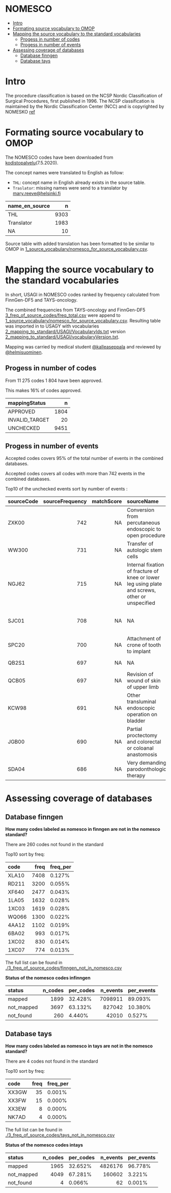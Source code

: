 NOMESCO
================

  - [Intro](#intro)
  - [Formating source vocabulary to
    OMOP](#formating-source-vocabulary-to-omop)
  - [Mapping the source vocabulary to the standard
    vocabularies](#mapping-the-source-vocabulary-to-the-standard-vocabularies)
      - [Progess in number of codes](#progess-in-number-of-codes)
      - [Progess in number of events](#progess-in-number-of-events)
  - [Assessing coverage of databases](#assessing-coverage-of-databases)
      - [Database finngen](#database-finngen)
      - [Database tays](#database-tays)

# Intro

The procedure classification is based on the NCSP Nordic Classification
of Surgical Procedures, first published in 1996. The NCSP classification
is maintained by the Nordic Classification Center (NCC) and is
copyrighted by NOMESKO
[ref](https://koodistopalvelu.kanta.fi/codeserver/pages/classification-view-page.xhtml?classificationKey=57&versionKey=119)

# Formating source vocabulary to OMOP

The NOMESCO codes have been downloaded from
[kodistopalvelu](https://koodistopalvelu.kanta.fi/codeserver/pages/classification-view-page.xhtml?classificationKey=57&versionKey=119)(7.5.2020).

The concept names were translated to English as follow:

  - `THL`: concept name in English already exists in the source table.
  - `Traslator`: missing names were send to a translator by
    <mary.reeve@helsinki.fi>

<div class="kable-table">

| name\_en\_source |    n |
| :--------------- | ---: |
| THL              | 9303 |
| Translator       | 1983 |
| NA               |   10 |

</div>

Source table with added translation has been formatted to be similar to
OMOP in
[1\_source\_vocabulary/nomesco\_for\_source\_vocabulary.csv](1_source_vocabulary/nomesco_for_source_vocabulary.csv).

# Mapping the source vocabulary to the standard vocabularies

In short, USAGI in NOMESCO codes ranked by frequency calculated from
FinnGen-DF5 and TAYS-oncology.

The combined frequencies from TAYS-oncology and FinnGen-DF5
[3\_freq\_of\_source\_codes/freq\_total.csv](3_freq_of_source_codes/freq_total.csv)
were append to
[1\_source\_vocabulary/nomesco\_for\_source\_vocabulary.csv](1_source_vocabulary/nomesco_for_source_vocabulary.csv).
Resulting table was imported in to USAGY with vocabularies
[2\_mapping\_to\_standard/USAGI/VocabularyIds.txt](2_mapping_to_standard/USAGI/VocabularyIds.txt)
version
[2\_mapping\_to\_standard/USAGI/vocabularyVersion.txt](2_mapping_to_standard/USAGI/vocabularyVersion.txt).

Mapping was carried by medical student
[@kalleaseppala](github.com/kalleaseppala) and reviewed by
[@helmisuominen](github.com/helmisuominen).

## Progess in number of codes

From 11 275 codes 1 804 have been approved.

This makes 16% of codes approved.

<div class="kable-table">

| mappingStatus   |    n |
| :-------------- | ---: |
| APPROVED        | 1804 |
| INVALID\_TARGET |   20 |
| UNCHECKED       | 9451 |

</div>

## Progess in number of events

Accepted codes covers 95% of the total number of events in the combined
databases.

Accepted codes covers all codes with more than 742 events in the
combined databases.

Top10 of the unchecked events sort by number of events :

<div class="kable-table">

| sourceCode | sourceFrequency | matchScore | sourceName                                                                                      | ADD\_<INFO:LongName>                                                                                                        |
| :--------- | --------------: | ---------: | :---------------------------------------------------------------------------------------------- | :-------------------------------------------------------------------------------------------------------------------------- |
| ZXK00      |             742 |         NA | Conversion from percutaneous endoscopic to open procedure                                       | Toimenpiteen muuntaminen t\<U+FFFD\>hystystoimenpiteest\<U+FFFD\> avoimeksi leikkaukseksi                                   |
| WW300      |             731 |         NA | Transfer of autologic stem cells                                                                | Autologinen kantasolusiirto                                                                                                 |
| NGJ62      |             715 |         NA | Internal fixation of fracture of knee or lower leg using plate and screws, other or unspecified | S\<U+FFFD\>\<U+FFFD\>rimurtumaleikkaus levyll\<U+FFFD\>                                                                     |
| SJC01      |             708 |         NA | NA                                                                                              | Yksitt\<U+FFFD\>isen kiinnikkeen paikan m\<U+FFFD\>\<U+FFFD\>ritys ja etsauskiinnitys (Etsattava tai muu vastaava kiinnike) |
| SPC20      |             700 |         NA | Attachment of crone of tooth to implant                                                         | Implanttikantoinen hammaskruunu                                                                                             |
| QB2S1      |             697 |         NA | NA                                                                                              | Rintakeh\<U+FFFD\>n ihon tai ihonalaiskudoksen valokuvaus                                                                   |
| QCB05      |             697 |         NA | Revision of wound of skin of upper limb                                                         | Yl\<U+FFFD\>raajan syv\<U+FFFD\>n ihohaavan revisio ja mahdollinen sulku                                                    |
| KCW98      |             691 |         NA | Other transluminal endoscopic operation on bladder                                              | Muu virtsarakon toimenpide virtsatiet\<U+FFFD\>hystyksess\<U+FFFD\>                                                         |
| JGB00      |             690 |         NA | Partial proctectomy and colorectal or coloanal anastomosis                                      | Per\<U+FFFD\>suolen typistys, anteriorinen resektio                                                                         |
| SDA04      |             686 |         NA | Very demanding parodonthologic therapy                                                          | Parodontologinen hoito, pitk\<U+FFFD\>kestoinen                                                                             |

</div>

# Assessing coverage of databases

## Database finngen

**How many codes labeled as nomesco in finngen are not in the nomesco
standard?**

There are 260 codes not found in the standard

Top10 sort by freq:

| code  | freq | freq\_per |
| :---- | ---: | :-------- |
| XLA10 | 7408 | 0.127%    |
| RD211 | 3200 | 0.055%    |
| XF640 | 2477 | 0.043%    |
| 1LA05 | 1632 | 0.028%    |
| 1XC03 | 1619 | 0.028%    |
| WQ066 | 1300 | 0.022%    |
| 4AA12 | 1102 | 0.019%    |
| 6BA02 |  993 | 0.017%    |
| 1XC02 |  830 | 0.014%    |
| 1XC07 |  774 | 0.013%    |

The full list can be found in
[./3\_freq\_of\_source\_codes/finngen\_not\_in\_nomesco.csv](./3_freq_of_source_codes/finngen_not_in_nomesco.csv)

**Status of the nomesco codes infinngen**

| status      | n\_codes | per\_codes | n\_events | per\_events |
| :---------- | -------: | :--------- | --------: | :---------- |
| mapped      |     1899 | 32.428%    |   7098911 | 89.093%     |
| not\_mapped |     3697 | 63.132%    |    827042 | 10.380%     |
| not\_found  |      260 | 4.440%     |     42010 | 0.527%      |

## Database tays

**How many codes labeled as nomesco in tays are not in the nomesco
standard?**

There are 4 codes not found in the standard

Top10 sort by freq:

| code  | freq | freq\_per |
| :---- | ---: | :-------- |
| XX3GW |   35 | 0.001%    |
| XX3FW |   15 | 0.000%    |
| XX3EW |    8 | 0.000%    |
| NK7AD |    4 | 0.000%    |

The full list can be found in
[./3\_freq\_of\_source\_codes/tays\_not\_in\_nomesco.csv](./3_freq_of_source_codes/tays_not_in_nomesco.csv)

**Status of the nomesco codes intays**

| status      | n\_codes | per\_codes | n\_events | per\_events |
| :---------- | -------: | :--------- | --------: | :---------- |
| mapped      |     1965 | 32.652%    |   4826176 | 96.778%     |
| not\_mapped |     4049 | 67.281%    |    160602 | 3.221%      |
| not\_found  |        4 | 0.066%     |        62 | 0.001%      |
